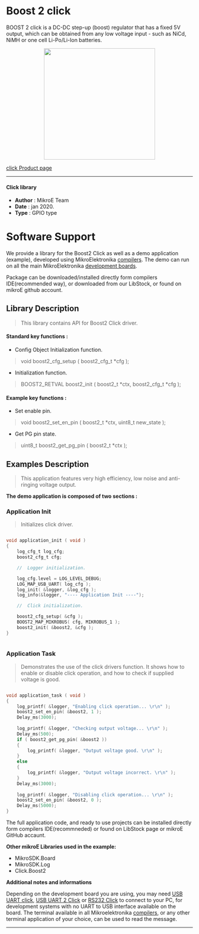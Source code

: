 
# Boost 2 click

BOOST 2 click is a DC-DC step-up (boost) regulator that has a fixed 5V output, which can be obtained from any low voltage input - such as NiCd, NiMH or one cell Li-Po/Li-Ion batteries.

<p align="center">
  <img src="http://download.mikroe.com/images/click_for_ide/boost2_click.png" height=300px>
</p>

[click Product page](<https://www.mikroe.com/boost-2-click>)

---


#### Click library 

- **Author**        : MikroE Team
- **Date**          : jan 2020.
- **Type**          : GPIO type


# Software Support

We provide a library for the Boost2 Click 
as well as a demo application (example), developed using MikroElektronika 
[compilers](http://shop.mikroe.com/compilers). 
The demo can run on all the main MikroElektronika [development boards](http://shop.mikroe.com/development-boards).

Package can be downloaded/installed directly form compilers IDE(recommended way), or downloaded from our LibStock, or found on mikroE github account. 

## Library Description

> This library contains API for Boost2 Click driver.

#### Standard key functions :

- Config Object Initialization function.
> void boost2_cfg_setup ( boost2_cfg_t *cfg ); 
 
- Initialization function.
> BOOST2_RETVAL boost2_init ( boost2_t *ctx, boost2_cfg_t *cfg );

#### Example key functions :

- Set enable pin.
> void boost2_set_en_pin ( boost2_t *ctx, uint8_t new_state );
 
- Get PG pin state.
> uint8_t boost2_get_pg_pin ( boost2_t *ctx );

## Examples Description

> This application features very high efficiency, low noise and anti-ringing voltage output.

**The demo application is composed of two sections :**

### Application Init 

> Initializes click driver.

```c

void application_init ( void )
{
    log_cfg_t log_cfg;
    boost2_cfg_t cfg;

    //  Logger initialization.

    log_cfg.level = LOG_LEVEL_DEBUG;
    LOG_MAP_USB_UART( log_cfg );
    log_init( &logger, &log_cfg );
    log_info(&logger, "---- Application Init ----");

    //  Click initialization.

    boost2_cfg_setup( &cfg );
    BOOST2_MAP_MIKROBUS( cfg, MIKROBUS_1 );
    boost2_init( &boost2, &cfg );
}
  
```

### Application Task

> Demonstrates the use of the click drivers function. It
shows how to enable or disable click operation, and how to check if supplied
voltage is good.

```c

void application_task ( void )
{
    log_printf( &logger, "Enabling click operation... \r\n" );
    boost2_set_en_pin( &boost2, 1 );
    Delay_ms(3000);
    
    log_printf( &logger, "Checking output voltage... \r\n" );
    Delay_ms(500);
    if ( boost2_get_pg_pin( &boost2 ))
    {
        log_printf( &logger, "Output voltage good. \r\n" );
    }
    else
    {
        log_printf( &logger, "Output voltage incorrect. \r\n" );
    }
    Delay_ms(3000);
    
    log_printf( &logger, "Disabling click operation... \r\n" );
    boost2_set_en_pin( &boost2, 0 );
    Delay_ms(5000); 
}  

```

The full application code, and ready to use projects can be  installed directly form compilers IDE(recommneded) or found on LibStock page or mikroE GitHub accaunt.

**Other mikroE Libraries used in the example:** 

- MikroSDK.Board
- MikroSDK.Log
- Click.Boost2

**Additional notes and informations**

Depending on the development board you are using, you may need 
[USB UART click](http://shop.mikroe.com/usb-uart-click), 
[USB UART 2 Click](http://shop.mikroe.com/usb-uart-2-click) or 
[RS232 Click](http://shop.mikroe.com/rs232-click) to connect to your PC, for 
development systems with no UART to USB interface available on the board. The 
terminal available in all Mikroelektronika 
[compilers](http://shop.mikroe.com/compilers), or any other terminal application 
of your choice, can be used to read the message.



---
